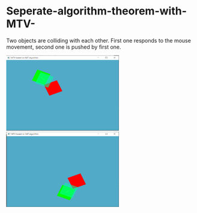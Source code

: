 # Seperate-algorithm-theorem-with-MTV-
Two objects are colliding with each other. First one responds to the mouse movement, second one is pushed by first one.

<div class="cc-profile-image"><img src="images/MTV1.png" alt="Image" width="300" height="200"/></a></div>
<div class="cc-profile-image"><img src="images/MTV2.png" alt="Image" width="300" height="200"/></a></div>
